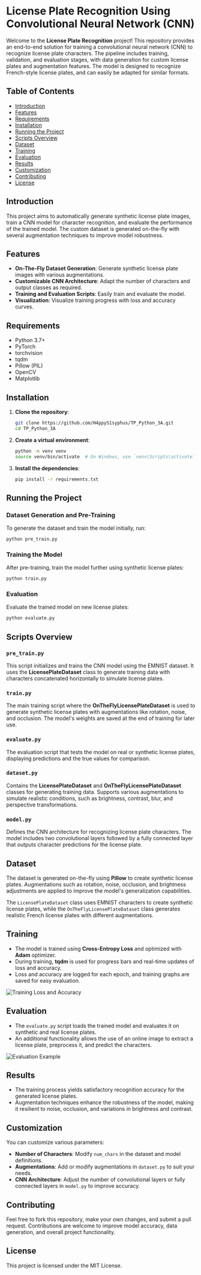 # License Plate Recognition Using Convolutional Neural Network (CNN)

Welcome to the **License Plate Recognition** project! This repository provides an end-to-end solution for training a convolutional neural network (CNN) to recognize license plate characters. The pipeline includes training, validation, and evaluation stages, with data generation for custom license plates and augmentation features. The model is designed to recognize French-style license plates, and can easily be adapted for similar formats.

## Table of Contents
- [Introduction](#introduction)
- [Features](#features)
- [Requirements](#requirements)
- [Installation](#installation)
- [Running the Project](#running-the-project)
- [Scripts Overview](#scripts-overview)
- [Dataset](#dataset)
- [Training](#training)
- [Evaluation](#evaluation)
- [Results](#results)
- [Customization](#customization)
- [Contributing](#contributing)
- [License](#license)

## Introduction
This project aims to automatically generate synthetic license plate images, train a CNN model for character recognition, and evaluate the performance of the trained model. The custom dataset is generated on-the-fly with several augmentation techniques to improve model robustness.

## Features
- **On-The-Fly Dataset Generation**: Generate synthetic license plate images with various augmentations.
- **Customizable CNN Architecture**: Adapt the number of characters and output classes as required.
- **Training and Evaluation Scripts**: Easily train and evaluate the model.
- **Visualization**: Visualize training progress with loss and accuracy curves.

## Requirements
- Python 3.7+
- PyTorch
- torchvision
- tqdm
- Pillow (PIL)
- OpenCV
- Matplotlib

## Installation
1. **Clone the repository**:
   ```bash
   git clone https://github.com/H4ppyS1syphus/TP_Python_3A.git
   cd TP_Python_3A
   ```

2. **Create a virtual environment**:
   ```bash
   python -m venv venv
   source venv/bin/activate  # On Windows, use `venv\Scripts\activate`
   ```

3. **Install the dependencies**:
   ```bash
   pip install -r requirements.txt
   ```

## Running the Project

### Dataset Generation and Pre-Training
To generate the dataset and train the model initially, run:
```bash
python pre_train.py
```

### Training the Model
After pre-training, train the model further using synthetic license plates:
```bash
python train.py
```

### Evaluation
Evaluate the trained model on new license plates:
```bash
python evaluate.py
```

## Scripts Overview

### `pre_train.py`
This script initializes and trains the CNN model using the EMNIST dataset. It uses the **LicensePlateDataset** class to generate training data with characters concatenated horizontally to simulate license plates.

### `train.py`
The main training script where the **OnTheFlyLicensePlateDataset** is used to generate synthetic license plates with augmentations like rotation, noise, and occlusion. The model's weights are saved at the end of training for later use.

### `evaluate.py`
The evaluation script that tests the model on real or synthetic license plates, displaying predictions and the true values for comparison.

### `dataset.py`
Contains the **LicensePlateDataset** and **OnTheFlyLicensePlateDataset** classes for generating training data. Supports various augmentations to simulate realistic conditions, such as brightness, contrast, blur, and perspective transformations.

### `model.py`
Defines the CNN architecture for recognizing license plate characters. The model includes two convolutional layers followed by a fully connected layer that outputs character predictions for the license plate.

## Dataset
The dataset is generated on-the-fly using **Pillow** to create synthetic license plates. Augmentations such as rotation, noise, occlusion, and brightness adjustments are applied to improve the model's generalization capabilities.

The `LicensePlateDataset` class uses EMNIST characters to create synthetic license plates, while the `OnTheFlyLicensePlateDataset` class generates realistic French license plates with different augmentations.

## Training
- The model is trained using **Cross-Entropy Loss** and optimized with **Adam** optimizer.
- During training, **tqdm** is used for progress bars and real-time updates of loss and accuracy.
- Loss and accuracy are logged for each epoch, and training graphs are saved for easy evaluation.

![Training Loss and Accuracy](images/training_validation_curves.png)

## Evaluation
- The `evaluate.py` script loads the trained model and evaluates it on synthetic and real license plates.
- An additional functionality allows the use of an online image to extract a license plate, preprocess it, and predict the characters.

![Evaluation Example](images/evaluation_example.png)

## Results
- The training process yields satisfactory recognition accuracy for the generated license plates.
- Augmentation techniques enhance the robustness of the model, making it resilient to noise, occlusion, and variations in brightness and contrast.

## Customization
You can customize various parameters:
- **Number of Characters**: Modify `num_chars` in the dataset and model definitions.
- **Augmentations**: Add or modify augmentations in `dataset.py` to suit your needs.
- **CNN Architecture**: Adjust the number of convolutional layers or fully connected layers in `model.py` to improve accuracy.

## Contributing
Feel free to fork this repository, make your own changes, and submit a pull request. Contributions are welcome to improve model accuracy, data generation, and overall project functionality.

## License
This project is licensed under the MIT License.
